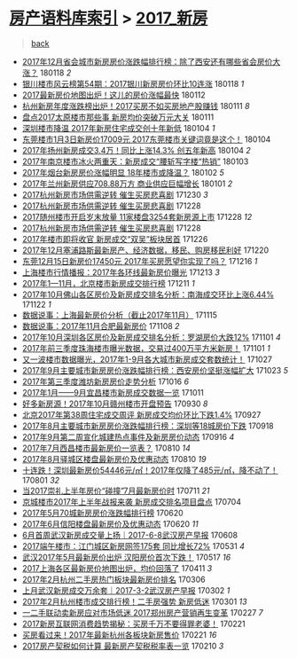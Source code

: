 [房产语料库索引](../../README.md)  > [2017_新房](2017_新房.md)
====
> [back](../README.md)

- [2017年12月省会城市新房房价涨跌幅排行榜：除了西安还有哪些省会房价大涨？](http://jkwz.applinzi.com/ittc/7059927011865134097.html#2017%E5%B9%B412%E6%9C%88%E7%9C%81%E4%BC%9A%E5%9F%8E%E5%B8%82%E6%96%B0%E6%88%BF%E6%88%BF%E4%BB%B7%E6%B6%A8%E8%B7%8C%E5%B9%85%E6%8E%92%E8%A1%8C%E6%A6%9C%EF%BC%9A%E9%99%A4%E4%BA%86%E8%A5%BF%E5%AE%89%E8%BF%98%E6%9C%89%E5%93%AA%E4%BA%9B%E7%9C%81%E4%BC%9A%E6%88%BF%E4%BB%B7%E5%A4%A7%E6%B6%A8%EF%BC%9F) 180118 *2* 
- [银川楼市风云榜第54期：2017银川新房房价环比10连涨](http://jkwz.applinzi.com/ittc/7059894558379213841.html#%E9%93%B6%E5%B7%9D%E6%A5%BC%E5%B8%82%E9%A3%8E%E4%BA%91%E6%A6%9C%E7%AC%AC54%E6%9C%9F%EF%BC%9A2017%E9%93%B6%E5%B7%9D%E6%96%B0%E6%88%BF%E6%88%BF%E4%BB%B7%E7%8E%AF%E6%AF%9410%E8%BF%9E%E6%B6%A8) 180118 *1* 
- [2017最新房价地图出炉！这儿的房价涨幅最快](http://jkwz.applinzi.com/ittc/7057759879169573899.html#2017%E6%9C%80%E6%96%B0%E6%88%BF%E4%BB%B7%E5%9C%B0%E5%9B%BE%E5%87%BA%E7%82%89%EF%BC%81%E8%BF%99%E5%84%BF%E7%9A%84%E6%88%BF%E4%BB%B7%E6%B6%A8%E5%B9%85%E6%9C%80%E5%BF%AB) 180112  
- [杭州新房年度涨跌榜出炉！2017买房不如买房地产股赚钱](http://jkwz.applinzi.com/ittc/7057243112458421265.html#%E6%9D%AD%E5%B7%9E%E6%96%B0%E6%88%BF%E5%B9%B4%E5%BA%A6%E6%B6%A8%E8%B7%8C%E6%A6%9C%E5%87%BA%E7%82%89%EF%BC%812017%E4%B9%B0%E6%88%BF%E4%B8%8D%E5%A6%82%E4%B9%B0%E6%88%BF%E5%9C%B0%E4%BA%A7%E8%82%A1%E8%B5%9A%E9%92%B1) 180111 *8* 
- [盘点2017太原楼市那些事 新房均价突破万元大关](http://jkwz.applinzi.com/ittc/7057231379333383178.html#%E7%9B%98%E7%82%B92017%E5%A4%AA%E5%8E%9F%E6%A5%BC%E5%B8%82%E9%82%A3%E4%BA%9B%E4%BA%8B+%E6%96%B0%E6%88%BF%E5%9D%87%E4%BB%B7%E7%AA%81%E7%A0%B4%E4%B8%87%E5%85%83%E5%A4%A7%E5%85%B3) 180111  
- [深圳楼市降温 2017年新房住宅成交创十年新低](http://jkwz.applinzi.com/ittc/7054786497100645382.html#%E6%B7%B1%E5%9C%B3%E6%A5%BC%E5%B8%82%E9%99%8D%E6%B8%A9+2017%E5%B9%B4%E6%96%B0%E6%88%BF%E4%BD%8F%E5%AE%85%E6%88%90%E4%BA%A4%E5%88%9B%E5%8D%81%E5%B9%B4%E6%96%B0%E4%BD%8E) 180104 *1* 
- [东莞楼市1月3日新房价17009元 2017东莞楼市关键词竟是这个！](http://jkwz.applinzi.com/ittc/7054783011441083398.html#%E4%B8%9C%E8%8E%9E%E6%A5%BC%E5%B8%821%E6%9C%883%E6%97%A5%E6%96%B0%E6%88%BF%E4%BB%B717009%E5%85%83+2017%E4%B8%9C%E8%8E%9E%E6%A5%BC%E5%B8%82%E5%85%B3%E9%94%AE%E8%AF%8D%E7%AB%9F%E6%98%AF%E8%BF%99%E4%B8%AA%EF%BC%81) 180104  
- [2017年扬州新房成交3.4万！同比上涨14.3% 创五年新高](http://jkwz.applinzi.com/ittc/7054706013159031825.html#2017%E5%B9%B4%E6%89%AC%E5%B7%9E%E6%96%B0%E6%88%BF%E6%88%90%E4%BA%A43.4%E4%B8%87%EF%BC%81%E5%90%8C%E6%AF%94%E4%B8%8A%E6%B6%A814.3%25+%E5%88%9B%E4%BA%94%E5%B9%B4%E6%96%B0%E9%AB%98) 180104 *2* 
- [2017年南京楼市冰火两重天：新房成交“腰斩写字楼“热销”](http://jkwz.applinzi.com/ittc/7054285553405527051.html#2017%E5%B9%B4%E5%8D%97%E4%BA%AC%E6%A5%BC%E5%B8%82%E5%86%B0%E7%81%AB%E4%B8%A4%E9%87%8D%E5%A4%A9%EF%BC%9A%E6%96%B0%E6%88%BF%E6%88%90%E4%BA%A4%E2%80%9C%E8%85%B0%E6%96%A9%E5%86%99%E5%AD%97%E6%A5%BC%E2%80%9C%E7%83%AD%E9%94%80%E2%80%9D) 180103  
- [2017年烟台新房房价涨幅明显 18年楼市或降温？](http://jkwz.applinzi.com/ittc/7053993064593359889.html#2017%E5%B9%B4%E7%83%9F%E5%8F%B0%E6%96%B0%E6%88%BF%E6%88%BF%E4%BB%B7%E6%B6%A8%E5%B9%85%E6%98%8E%E6%98%BE+18%E5%B9%B4%E6%A5%BC%E5%B8%82%E6%88%96%E9%99%8D%E6%B8%A9%EF%BC%9F) 180102 *5* 
- [2017年兰州新房供应708.88万方 商业供应巨幅增长](http://jkwz.applinzi.com/ittc/7052565026445984785.html#2017%E5%B9%B4%E5%85%B0%E5%B7%9E%E6%96%B0%E6%88%BF%E4%BE%9B%E5%BA%94708.88%E4%B8%87%E6%96%B9+%E5%95%86%E4%B8%9A%E4%BE%9B%E5%BA%94%E5%B7%A8%E5%B9%85%E5%A2%9E%E9%95%BF) 180101 *2* 
- [2017杭州新房市场供需逆转 催生买房悲喜剧](http://jkwz.applinzi.com/ittc/7052932535443522576.html#2017%E6%9D%AD%E5%B7%9E%E6%96%B0%E6%88%BF%E5%B8%82%E5%9C%BA%E4%BE%9B%E9%9C%80%E9%80%86%E8%BD%AC+%E5%82%AC%E7%94%9F%E4%B9%B0%E6%88%BF%E6%82%B2%E5%96%9C%E5%89%A7) 171230 *3* 
- [2017杭州新房市场供需逆转 催生买房悲喜剧](http://jkwz.applinzi.com/ittc/7052144923569030160.html#2017%E6%9D%AD%E5%B7%9E%E6%96%B0%E6%88%BF%E5%B8%82%E5%9C%BA%E4%BE%9B%E9%9C%80%E9%80%86%E8%BD%AC+%E5%82%AC%E7%94%9F%E4%B9%B0%E6%88%BF%E6%82%B2%E5%96%9C%E5%89%A7) 171228  
- [2017随州楼市开启岁末放量 11家楼盘3254套新房源上市](http://jkwz.applinzi.com/ittc/7052142229697594385.html#2017%E9%9A%8F%E5%B7%9E%E6%A5%BC%E5%B8%82%E5%BC%80%E5%90%AF%E5%B2%81%E6%9C%AB%E6%94%BE%E9%87%8F+11%E5%AE%B6%E6%A5%BC%E7%9B%983254%E5%A5%97%E6%96%B0%E6%88%BF%E6%BA%90%E4%B8%8A%E5%B8%82) 171228 *12* 
- [2017杭州新房市场供需逆转 催生买房悲喜剧](http://jkwz.applinzi.com/ittc/7052119892654818321.html#2017%E6%9D%AD%E5%B7%9E%E6%96%B0%E6%88%BF%E5%B8%82%E5%9C%BA%E4%BE%9B%E9%9C%80%E9%80%86%E8%BD%AC+%E5%82%AC%E7%94%9F%E4%B9%B0%E6%88%BF%E6%82%B2%E5%96%9C%E5%89%A7) 171228  
- [2017年楼市即将收官 新房成交“双吴”板块居首](http://jkwz.applinzi.com/ittc/7051329212491760657.html#2017%E5%B9%B4%E6%A5%BC%E5%B8%82%E5%8D%B3%E5%B0%86%E6%94%B6%E5%AE%98+%E6%96%B0%E6%88%BF%E6%88%90%E4%BA%A4%E2%80%9C%E5%8F%8C%E5%90%B4%E2%80%9D%E6%9D%BF%E5%9D%97%E5%B1%85%E9%A6%96) 171226  
- [2017年12月塞浦路斯最新房产、经济数据，移民、购房移民利好](http://jkwz.applinzi.com/ittc/7049187258505102353.html#2017%E5%B9%B412%E6%9C%88%E5%A1%9E%E6%B5%A6%E8%B7%AF%E6%96%AF%E6%9C%80%E6%96%B0%E6%88%BF%E4%BA%A7%E3%80%81%E7%BB%8F%E6%B5%8E%E6%95%B0%E6%8D%AE%EF%BC%8C%E7%A7%BB%E6%B0%91%E3%80%81%E8%B4%AD%E6%88%BF%E7%A7%BB%E6%B0%91%E5%88%A9%E5%A5%BD) 171220  
- [东莞12月15日新房价17450元 2017年买房愿望你实现了吗？](http://jkwz.applinzi.com/ittc/7047758900655293456.html#%E4%B8%9C%E8%8E%9E12%E6%9C%8815%E6%97%A5%E6%96%B0%E6%88%BF%E4%BB%B717450%E5%85%83+2017%E5%B9%B4%E4%B9%B0%E6%88%BF%E6%84%BF%E6%9C%9B%E4%BD%A0%E5%AE%9E%E7%8E%B0%E4%BA%86%E5%90%97%EF%BC%9F) 171216 *1* 
- [上海楼市行情播报：2017年各环线最新房价曝光](http://jkwz.applinzi.com/ittc/7046617870304281617.html#%E4%B8%8A%E6%B5%B7%E6%A5%BC%E5%B8%82%E8%A1%8C%E6%83%85%E6%92%AD%E6%8A%A5%EF%BC%9A2017%E5%B9%B4%E5%90%84%E7%8E%AF%E7%BA%BF%E6%9C%80%E6%96%B0%E6%88%BF%E4%BB%B7%E6%9B%9D%E5%85%89) 171213 *3* 
- [2017年1—11月，北京楼市新房成交排行榜](http://jkwz.applinzi.com/ittc/7045746302661428241.html#2017%E5%B9%B41%E2%80%9411%E6%9C%88%EF%BC%8C%E5%8C%97%E4%BA%AC%E6%A5%BC%E5%B8%82%E6%96%B0%E6%88%BF%E6%88%90%E4%BA%A4%E6%8E%92%E8%A1%8C%E6%A6%9C) 171211 *1* 
- [2017年10月佛山各区房价及新房成交排名分析：南海成交环比上涨6.44%](http://jkwz.applinzi.com/ittc/7038703191087121424.html#2017%E5%B9%B410%E6%9C%88%E4%BD%9B%E5%B1%B1%E5%90%84%E5%8C%BA%E6%88%BF%E4%BB%B7%E5%8F%8A%E6%96%B0%E6%88%BF%E6%88%90%E4%BA%A4%E6%8E%92%E5%90%8D%E5%88%86%E6%9E%90%EF%BC%9A%E5%8D%97%E6%B5%B7%E6%88%90%E4%BA%A4%E7%8E%AF%E6%AF%94%E4%B8%8A%E6%B6%A86.44%25) 171122 *1* 
- [数据说事：上海最新房价分析（截止2017年11月）](http://jkwz.applinzi.com/ittc/7036244962017018896.html#%E6%95%B0%E6%8D%AE%E8%AF%B4%E4%BA%8B%EF%BC%9A%E4%B8%8A%E6%B5%B7%E6%9C%80%E6%96%B0%E6%88%BF%E4%BB%B7%E5%88%86%E6%9E%90%EF%BC%88%E6%88%AA%E6%AD%A22017%E5%B9%B411%E6%9C%88%EF%BC%89) 171115  
- [数据说事：2017年11月合肥最新房价](http://jkwz.applinzi.com/ittc/7033650936776492049.html#%E6%95%B0%E6%8D%AE%E8%AF%B4%E4%BA%8B%EF%BC%9A2017%E5%B9%B411%E6%9C%88%E5%90%88%E8%82%A5%E6%9C%80%E6%96%B0%E6%88%BF%E4%BB%B7) 171108 *2* 
- [2017年10月深圳各区房价及新房成交排名分析：罗湖房价大跌12%](http://jkwz.applinzi.com/ittc/7030907055790097425.html#2017%E5%B9%B410%E6%9C%88%E6%B7%B1%E5%9C%B3%E5%90%84%E5%8C%BA%E6%88%BF%E4%BB%B7%E5%8F%8A%E6%96%B0%E6%88%BF%E6%88%90%E4%BA%A4%E6%8E%92%E5%90%8D%E5%88%86%E6%9E%90%EF%BC%9A%E7%BD%97%E6%B9%96%E6%88%BF%E4%BB%B7%E5%A4%A7%E8%B7%8C12%25) 171101 *4* 
- [2017年前三季度珠海楼市曝光数据，交易过400万平方米新房！](http://jkwz.applinzi.com/ittc/7030893400788829200.html#2017%E5%B9%B4%E5%89%8D%E4%B8%89%E5%AD%A3%E5%BA%A6%E7%8F%A0%E6%B5%B7%E6%A5%BC%E5%B8%82%E6%9B%9D%E5%85%89%E6%95%B0%E6%8D%AE%EF%BC%8C%E4%BA%A4%E6%98%93%E8%BF%87400%E4%B8%87%E5%B9%B3%E6%96%B9%E7%B1%B3%E6%96%B0%E6%88%BF%EF%BC%81) 171101 *1* 
- [又一波楼市数据曝光，2017年1-9月各大城市新房成交套数统计！](http://jkwz.applinzi.com/ittc/7029057245550216208.html#%E5%8F%88%E4%B8%80%E6%B3%A2%E6%A5%BC%E5%B8%82%E6%95%B0%E6%8D%AE%E6%9B%9D%E5%85%89%EF%BC%8C2017%E5%B9%B41-9%E6%9C%88%E5%90%84%E5%A4%A7%E5%9F%8E%E5%B8%82%E6%96%B0%E6%88%BF%E6%88%90%E4%BA%A4%E5%A5%97%E6%95%B0%E7%BB%9F%E8%AE%A1%EF%BC%81) 171027  
- [2017年9月主要城市新房房价涨跌幅排行榜：西安房价坚挺涨幅扩大](http://jkwz.applinzi.com/ittc/7027646519044473873.html#2017%E5%B9%B49%E6%9C%88%E4%B8%BB%E8%A6%81%E5%9F%8E%E5%B8%82%E6%96%B0%E6%88%BF%E6%88%BF%E4%BB%B7%E6%B6%A8%E8%B7%8C%E5%B9%85%E6%8E%92%E8%A1%8C%E6%A6%9C%EF%BC%9A%E8%A5%BF%E5%AE%89%E6%88%BF%E4%BB%B7%E5%9D%9A%E6%8C%BA%E6%B6%A8%E5%B9%85%E6%89%A9%E5%A4%A7) 171023 *5* 
- [2017年第三季度潍坊新房房价走势分析](http://jkwz.applinzi.com/ittc/7024968130290517009.html#2017%E5%B9%B4%E7%AC%AC%E4%B8%89%E5%AD%A3%E5%BA%A6%E6%BD%8D%E5%9D%8A%E6%96%B0%E6%88%BF%E6%88%BF%E4%BB%B7%E8%B5%B0%E5%8A%BF%E5%88%86%E6%9E%90) 171016 *6* 
- [2017年1月——9月宜昌楼市新房成交数据一览](http://jkwz.applinzi.com/ittc/7023117814448260112.html#2017%E5%B9%B41%E6%9C%88%E2%80%94%E2%80%949%E6%9C%88%E5%AE%9C%E6%98%8C%E6%A5%BC%E5%B8%82%E6%96%B0%E6%88%BF%E6%88%90%E4%BA%A4%E6%95%B0%E6%8D%AE%E4%B8%80%E8%A7%88) 171011  
- [好多新房源！2017年10月赣州楼市开盘预告](http://jkwz.applinzi.com/ittc/7019146764245009424.html#%E5%A5%BD%E5%A4%9A%E6%96%B0%E6%88%BF%E6%BA%90%EF%BC%812017%E5%B9%B410%E6%9C%88%E8%B5%A3%E5%B7%9E%E6%A5%BC%E5%B8%82%E5%BC%80%E7%9B%98%E9%A2%84%E5%91%8A) 170930 *8* 
- [北京2017年第38周住宅成交周评 新房成交均价环比下跌1.4%](http://jkwz.applinzi.com/ittc/7018038802151638033.html#%E5%8C%97%E4%BA%AC2017%E5%B9%B4%E7%AC%AC38%E5%91%A8%E4%BD%8F%E5%AE%85%E6%88%90%E4%BA%A4%E5%91%A8%E8%AF%84+%E6%96%B0%E6%88%BF%E6%88%90%E4%BA%A4%E5%9D%87%E4%BB%B7%E7%8E%AF%E6%AF%94%E4%B8%8B%E8%B7%8C1.4%25) 170927  
- [2017年8月主要城市新房房价涨跌幅排行榜：深圳等18城房价下跌](http://jkwz.applinzi.com/ittc/7014596995069772817.html#2017%E5%B9%B48%E6%9C%88%E4%B8%BB%E8%A6%81%E5%9F%8E%E5%B8%82%E6%96%B0%E6%88%BF%E6%88%BF%E4%BB%B7%E6%B6%A8%E8%B7%8C%E5%B9%85%E6%8E%92%E8%A1%8C%E6%A6%9C%EF%BC%9A%E6%B7%B1%E5%9C%B3%E7%AD%8918%E5%9F%8E%E6%88%BF%E4%BB%B7%E4%B8%8B%E8%B7%8C) 170918  
- [2017年9月第二周宣化城建热点事件及新房房价动态](http://jkwz.applinzi.com/ittc/7013838981039653905.html#2017%E5%B9%B49%E6%9C%88%E7%AC%AC%E4%BA%8C%E5%91%A8%E5%AE%A3%E5%8C%96%E5%9F%8E%E5%BB%BA%E7%83%AD%E7%82%B9%E4%BA%8B%E4%BB%B6%E5%8F%8A%E6%96%B0%E6%88%BF%E6%88%BF%E4%BB%B7%E5%8A%A8%E6%80%81) 170916 *4* 
- [2017年7月西昌楼市最新房价一览表？](http://jkwz.applinzi.com/ittc/7000304643744465936.html#2017%E5%B9%B47%E6%9C%88%E8%A5%BF%E6%98%8C%E6%A5%BC%E5%B8%82%E6%9C%80%E6%96%B0%E6%88%BF%E4%BB%B7%E4%B8%80%E8%A7%88%E8%A1%A8%EF%BC%9F) 170810 *14* 
- [2017年8月驿城区楼盘最新房价及优惠动态](http://jkwz.applinzi.com/ittc/7000084476779299856.html#2017%E5%B9%B48%E6%9C%88%E9%A9%BF%E5%9F%8E%E5%8C%BA%E6%A5%BC%E7%9B%98%E6%9C%80%E6%96%B0%E6%88%BF%E4%BB%B7%E5%8F%8A%E4%BC%98%E6%83%A0%E5%8A%A8%E6%80%81) 170810 *19* 
- [十连跌！深圳最新房价54446元/㎡！2017年仅降了485元/㎡，降不动了！](http://jkwz.applinzi.com/ittc/6996930075210286096.html#%E5%8D%81%E8%BF%9E%E8%B7%8C%EF%BC%81%E6%B7%B1%E5%9C%B3%E6%9C%80%E6%96%B0%E6%88%BF%E4%BB%B754446%E5%85%83%2F%E3%8E%A1%EF%BC%812017%E5%B9%B4%E4%BB%85%E9%99%8D%E4%BA%86485%E5%85%83%2F%E3%8E%A1%EF%BC%8C%E9%99%8D%E4%B8%8D%E5%8A%A8%E4%BA%86%EF%BC%81) 170801 *32* 
- [当2017崇礼上半年房价“碰撞”7月最新房价时](http://jkwz.applinzi.com/ittc/6989059890692490257.html#%E5%BD%932017%E5%B4%87%E7%A4%BC%E4%B8%8A%E5%8D%8A%E5%B9%B4%E6%88%BF%E4%BB%B7%E2%80%9C%E7%A2%B0%E6%92%9E%E2%80%9D7%E6%9C%88%E6%9C%80%E6%96%B0%E6%88%BF%E4%BB%B7%E6%97%B6) 170711 *21* 
- [京城楼市2017年上半年战报来袭 新房成交排名项目盘点](http://jkwz.applinzi.com/ittc/6986414336321782789.html#%E4%BA%AC%E5%9F%8E%E6%A5%BC%E5%B8%822017%E5%B9%B4%E4%B8%8A%E5%8D%8A%E5%B9%B4%E6%88%98%E6%8A%A5%E6%9D%A5%E8%A2%AD+%E6%96%B0%E6%88%BF%E6%88%90%E4%BA%A4%E6%8E%92%E5%90%8D%E9%A1%B9%E7%9B%AE%E7%9B%98%E7%82%B9) 170704  
- [2017年5月70城新房房价涨跌幅排行榜](http://jkwz.applinzi.com/ittc/6981283408666690565.html#2017%E5%B9%B45%E6%9C%8870%E5%9F%8E%E6%96%B0%E6%88%BF%E6%88%BF%E4%BB%B7%E6%B6%A8%E8%B7%8C%E5%B9%85%E6%8E%92%E8%A1%8C%E6%A6%9C) 170620  
- [2017年6月信阳楼盘最新房价及优惠动态](http://jkwz.applinzi.com/ittc/6981171064108221444.html#2017%E5%B9%B46%E6%9C%88%E4%BF%A1%E9%98%B3%E6%A5%BC%E7%9B%98%E6%9C%80%E6%96%B0%E6%88%BF%E4%BB%B7%E5%8F%8A%E4%BC%98%E6%83%A0%E5%8A%A8%E6%80%81) 170620 *11* 
- [6月首周武汉新房成交量上扬｜2017-6-8武汉房产早报](http://jkwz.applinzi.com/ittc/6976713011275236357.html#6%E6%9C%88%E9%A6%96%E5%91%A8%E6%AD%A6%E6%B1%89%E6%96%B0%E6%88%BF%E6%88%90%E4%BA%A4%E9%87%8F%E4%B8%8A%E6%89%AC%EF%BD%9C2017-6-8%E6%AD%A6%E6%B1%89%E6%88%BF%E4%BA%A7%E6%97%A9%E6%8A%A5) 170608  
- [2017端午楼市：江门城区新房网签175套 同比增长72%](http://jkwz.applinzi.com/ittc/6973861222511281156.html#2017%E7%AB%AF%E5%8D%88%E6%A5%BC%E5%B8%82%EF%BC%9A%E6%B1%9F%E9%97%A8%E5%9F%8E%E5%8C%BA%E6%96%B0%E6%88%BF%E7%BD%91%E7%AD%BE175%E5%A5%97+%E5%90%8C%E6%AF%94%E5%A2%9E%E9%95%BF72%25) 170531 *4* 
- [武汉2017年5月最新房价出炉 汉阳房价首次下跌！](http://jkwz.applinzi.com/ittc/6968666756313777157.html#%E6%AD%A6%E6%B1%892017%E5%B9%B45%E6%9C%88%E6%9C%80%E6%96%B0%E6%88%BF%E4%BB%B7%E5%87%BA%E7%82%89+%E6%B1%89%E9%98%B3%E6%88%BF%E4%BB%B7%E9%A6%96%E6%AC%A1%E4%B8%8B%E8%B7%8C%EF%BC%81) 170517 *16* 
- [2017上海各区最新房价地图出炉，均价回落了](http://jkwz.applinzi.com/ittc/6955239809776878596.html#2017%E4%B8%8A%E6%B5%B7%E5%90%84%E5%8C%BA%E6%9C%80%E6%96%B0%E6%88%BF%E4%BB%B7%E5%9C%B0%E5%9B%BE%E5%87%BA%E7%82%89%EF%BC%8C%E5%9D%87%E4%BB%B7%E5%9B%9E%E8%90%BD%E4%BA%86) 170411 *3* 
- [2017年2月杭州二手房热门板块最新房价排名](http://jkwz.applinzi.com/ittc/6941937944242947076.html#2017%E5%B9%B42%E6%9C%88%E6%9D%AD%E5%B7%9E%E4%BA%8C%E6%89%8B%E6%88%BF%E7%83%AD%E9%97%A8%E6%9D%BF%E5%9D%97%E6%9C%80%E6%96%B0%E6%88%BF%E4%BB%B7%E6%8E%92%E5%90%8D) 170306  
- [上月武汉新房成交万余套｜2017-3-2武汉房产早报](http://jkwz.applinzi.com/ittc/6940346377740747781.html#%E4%B8%8A%E6%9C%88%E6%AD%A6%E6%B1%89%E6%96%B0%E6%88%BF%E6%88%90%E4%BA%A4%E4%B8%87%E4%BD%99%E5%A5%97%EF%BD%9C2017-3-2%E6%AD%A6%E6%B1%89%E6%88%BF%E4%BA%A7%E6%97%A9%E6%8A%A5) 170302 *1* 
- [2017年2月杭州楼市成交排行榜！二手房强势 新房低迷](http://jkwz.applinzi.com/ittc/6940007684442162181.html#2017%E5%B9%B42%E6%9C%88%E6%9D%AD%E5%B7%9E%E6%A5%BC%E5%B8%82%E6%88%90%E4%BA%A4%E6%8E%92%E8%A1%8C%E6%A6%9C%EF%BC%81%E4%BA%8C%E6%89%8B%E6%88%BF%E5%BC%BA%E5%8A%BF+%E6%96%B0%E6%88%BF%E4%BD%8E%E8%BF%B7) 170301 *13* 
- [一二手联动卖新房应对市场低迷 2017郑州房产营销再生变革](http://jkwz.applinzi.com/ittc/6939279354734576645.html#%E4%B8%80%E4%BA%8C%E6%89%8B%E8%81%94%E5%8A%A8%E5%8D%96%E6%96%B0%E6%88%BF%E5%BA%94%E5%AF%B9%E5%B8%82%E5%9C%BA%E4%BD%8E%E8%BF%B7+2017%E9%83%91%E5%B7%9E%E6%88%BF%E4%BA%A7%E8%90%A5%E9%94%80%E5%86%8D%E7%94%9F%E5%8F%98%E9%9D%A9) 170227 *7* 
- [2017新房互联网消费趋势揭秘：买房千万不要得罪老婆！](http://jkwz.applinzi.com/ittc/6937051852167447557.html#2017%E6%96%B0%E6%88%BF%E4%BA%92%E8%81%94%E7%BD%91%E6%B6%88%E8%B4%B9%E8%B6%8B%E5%8A%BF%E6%8F%AD%E7%A7%98%EF%BC%9A%E4%B9%B0%E6%88%BF%E5%8D%83%E4%B8%87%E4%B8%8D%E8%A6%81%E5%BE%97%E7%BD%AA%E8%80%81%E5%A9%86%EF%BC%81) 170221  
- [买房看过来！2017年最新杭州各板块新房售价](http://jkwz.applinzi.com/ittc/6937036255442502661.html#%E4%B9%B0%E6%88%BF%E7%9C%8B%E8%BF%87%E6%9D%A5%EF%BC%812017%E5%B9%B4%E6%9C%80%E6%96%B0%E6%9D%AD%E5%B7%9E%E5%90%84%E6%9D%BF%E5%9D%97%E6%96%B0%E6%88%BF%E5%94%AE%E4%BB%B7) 170221 *16* 
- [2017房产契税如何计算 最新房产契税税率表一览](http://jkwz.applinzi.com/ittc/6932993905275700229.html#2017%E6%88%BF%E4%BA%A7%E5%A5%91%E7%A8%8E%E5%A6%82%E4%BD%95%E8%AE%A1%E7%AE%97+%E6%9C%80%E6%96%B0%E6%88%BF%E4%BA%A7%E5%A5%91%E7%A8%8E%E7%A8%8E%E7%8E%87%E8%A1%A8%E4%B8%80%E8%A7%88) 170210 *3* 

